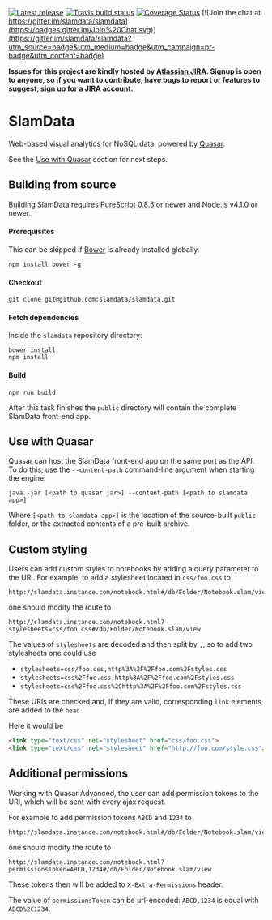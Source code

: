 [![Latest release](https://img.shields.io/github/release/slamdata/slamdata.svg)](https://github.com/slamdata/slamdata/releases)
[![Travis build status](https://travis-ci.org/slamdata/slamdata.svg?branch=master)](https://travis-ci.org/slamdata/slamdata)
[![Coverage Status](https://coveralls.io/repos/slamdata/slamdata/badge.svg)](https://coveralls.io/r/slamdata/slamdata)
[![Join the chat at https://gitter.im/slamdata/slamdata](https://badges.gitter.im/Join%20Chat.svg)](https://gitter.im/slamdata/slamdata?utm_source=badge&utm_medium=badge&utm_campaign=pr-badge&utm_content=badge)

**Issues for this project are kindly hosted by [Atlassian JIRA](https://slamdata.atlassian.net). Signup is open to anyone, so if you want to contribute, have bugs to report or features to suggest, [sign up for a JIRA account](https://slamdata.atlassian.net).**

# SlamData

Web-based visual analytics for NoSQL data, powered by [Quasar](https://github.com/quasar-analytics/quasar).

See the [Use with Quasar](#use-with-quasar) section for next steps.

## Building from source

Building SlamData requires [PureScript 0.8.5](https://github.com/purescript/purescript/releases/tag/v0.8.5) or newer and Node.js v4.1.0 or newer.

#### Prerequisites

This can be skipped if [Bower](http://bower.io/) is already installed globally.

```
npm install bower -g
```

#### Checkout

```
git clone git@github.com:slamdata/slamdata.git
```

#### Fetch dependencies

Inside the `slamdata` repository directory:

```
bower install
npm install
```

#### Build

```
npm run build
```

After this task finishes the `public` directory will contain the complete SlamData front-end app.

## Use with Quasar

Quasar can host the SlamData front-end app on the same port as the API. To do this, use the `--content-path` command-line argument when starting the engine:

```
java -jar [<path to quasar jar>] --content-path [<path to slamdata app>]
```

Where `[<path to slamdata app>]` is the location of the source-built `public` folder, or the extracted contents of a pre-built archive.

## Custom styling

Users can add custom styles to notebooks by adding a query parameter to the URI.
For example, to add a stylesheet located in `css/foo.css` to
```
http://slamdata.instance.com/notebook.html#/db/Folder/Notebook.slam/view
```
one should modify the route to
```
http://slamdata.instance.com/notebook.html?stylesheets=css/foo.css#/db/Folder/Notebook.slam/view
```
The values of `stylesheets` are decoded and then split by `,`, so to add two stylesheets one could use

+ `stylesheets=css/foo.css,http%3A%2F%2Ffoo.com%2Fstyles.css`
+ `stylesheets=css%2Ffoo.css,http%3A%2F%2Ffoo.com%2Fstyles.css`
+ `stylesheets=css%2Ffoo.css%2Chttp%3A%2F%2Ffoo.com%2Fstyles.css`

These URIs are checked and, if they are valid, corresponding `link` elements are added to the `head`

Here it would be

```html
<link type="text/css" rel="stylesheet" href="css/foo.css">
<link type="text/css" rel="stylesheet" href="http://foo.com/style.css">
```
## Additional permissions

Working with Quasar Advanced, the user can add permission tokens to the URI, which will be sent with every ajax request.

For example to add permission tokens `ABCD` and `1234` to
```
http://slamdata.instance.com/notebook.html#/db/Folder/Notebook.slam/view
```
one should modify the route to
```
http://slamdata.instance.com/notebook.html?permissionsToken=ABCD,1234#/db/Folder/Notebook.slam/view
```

These tokens then will be added to `X-Extra-Permissions` header.

The value of `permissionsToken` can be url-encoded: `ABCD,1234` is equal with `ABCD%2C1234`.
